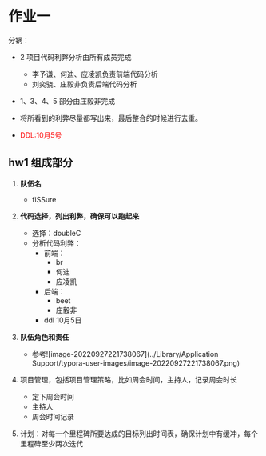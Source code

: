 # 作业一

分锅：

- 2 项目代码利弊分析由所有成员完成
  - 李予谦、何迪、应凌凯负责前端代码分析
  - 刘奕骁、庄毅非负责后端代码分析

- 1、3、4、5 部分由庄毅非完成
- 将所看到的利弊尽量都写出来，最后整合的时候进行去重。
- <font color="red">DDL:10月5号</font>

## hw1 组成部分

  1. **队伍名**
     - fiSSure

   2. **代码选择，列出利弊，确保可以跑起来**
      - 选择：doubleC
      - 分析代码利弊：
        - 前端：
          - br
          - 何迪
          - 应凌凯
        - 后端：
          - beet
          - 庄毅非
        - ddl 10月5日

  3. **队伍角色和责任**
     - 参考![image-20220927221738067](../Library/Application Support/typora-user-images/image-20220927221738067.png)

   4. 项目管理，包括项目管理策略，比如周会时间，主持人，记录周会时长

      - 定下周会时间
      - 主持人
      - 周会时间记录

  5. 计划：对每一个里程碑所要达成的目标列出时间表，确保计划中有缓冲，每个里程碑至少两次迭代
